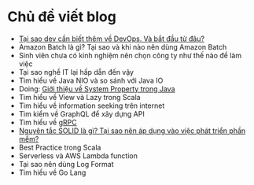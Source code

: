 # Chủ đề viết blog

- [Tại sao dev cần biết thêm về DevOps. Và bắt đầu từ đâu?](https://labs.septeni-technology.jp/continuous-integration/devops-la-gi-tai-sao-developer-nen-biet-va-bat-dau-tu-dau/)
- Amazon Batch là gì? Tại sao và khi nào nên dùng Amazon Batch
- Sinh viên chưa có kinh nghiệm nên chọn công ty như thế nào để làm việc
- Tại sao nghề IT lại hấp dẫn đến vậy
- Tìm hiểu về Java NIO và so sánh với Java IO
- Doing: [Giới thiệu về System Property trong Java](https://github.com/nguyentoanit/tutorial/blob/master/programing-languages/scala/system-property-en.md)
- Tìm hiểu về View và Lazy trong Scala
- Tìm hiểu về information seeking trên internet
- Tìm kiểm về GraphQL để xây dựng API
- Tìm hiểu về [gRPC](https://grpc.io/docs/guides/)
- [Nguyên tắc SOLID là gì? Tại sao nên áp dụng vào việc phát triển phần mềm?](https://labs.septeni-technology.jp/none/nguyen-tac-solid-la-gi-tai-sao-nen-ap-dung-vao-viec-phat-trien-phan-mem/)
- Best Practice trong Scala
- Serverless và AWS Lambda function
- Tại sao nên dùng Log Format
- Tìm hiểu về Go Lang
